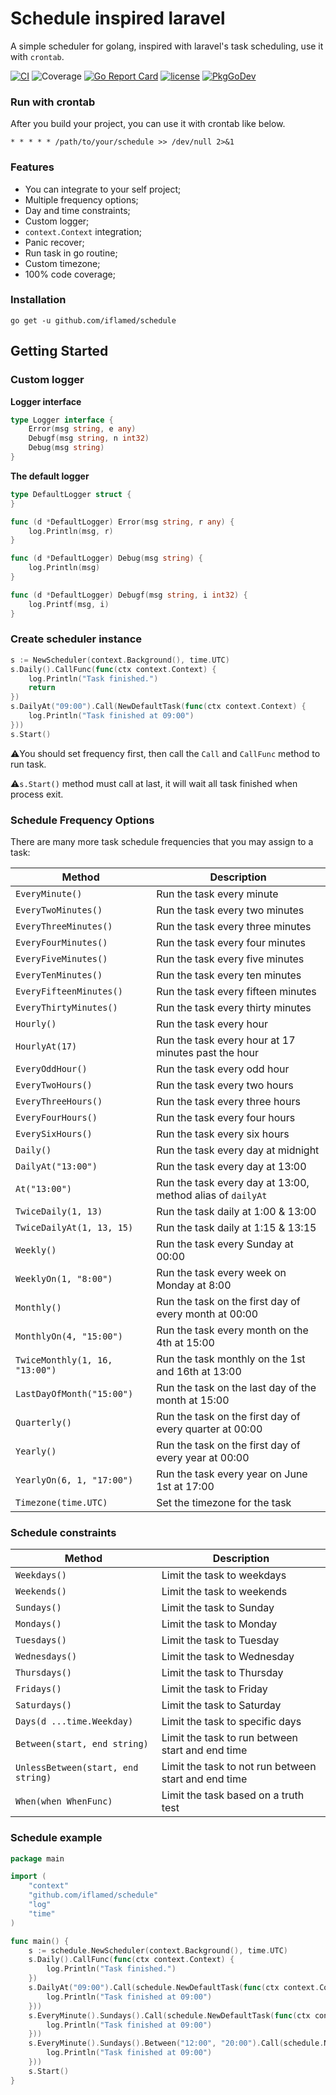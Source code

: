 # Schedule inspired laravel
A simple scheduler for golang, inspired with laravel's task scheduling, use it with `crontab`.

[![CI](https://github.com/iflamed/schedule/actions/workflows/ci.yml/badge.svg)](https://github.com/iflamed/schedule/actions/workflows/ci.yml) 
![Coverage](https://img.shields.io/badge/Coverage-100.0%25-brightgreen)
[![Go Report Card](https://goreportcard.com/badge/github.com/iflamed/schedule)](https://goreportcard.com/report/github.com/iflamed/schedule) 
[![license](http://img.shields.io/badge/license-MIT-red.svg?style=flat)](https://raw.githubusercontent.com/iflamed/schedule/master/LICENSE) 
[![PkgGoDev](https://pkg.go.dev/badge/github.com/iflamed/schedule)](https://pkg.go.dev/github.com/iflamed/schedule)

### Run with crontab 
After you build your project, you can use it with crontab like below.
```shell
* * * * * /path/to/your/schedule >> /dev/null 2>&1
```

### Features
- You can integrate to your self project;
- Multiple frequency options;
- Day and time constraints;
- Custom logger;
- `context.Context` integration;
- Panic recover;
- Run task in go routine;
- Custom timezone;
- 100% code coverage;

### Installation
```shell
go get -u github.com/iflamed/schedule
```

## Getting Started
### Custom logger
**Logger interface**
```go
type Logger interface {
	Error(msg string, e any)
	Debugf(msg string, n int32)
	Debug(msg string)
}
```
**The default logger**
```go
type DefaultLogger struct {
}

func (d *DefaultLogger) Error(msg string, r any) {
	log.Println(msg, r)
}

func (d *DefaultLogger) Debug(msg string) {
	log.Println(msg)
}

func (d *DefaultLogger) Debugf(msg string, i int32) {
	log.Printf(msg, i)
}
```

### Create scheduler instance
```go
s := NewScheduler(context.Background(), time.UTC)
s.Daily().CallFunc(func(ctx context.Context) {
    log.Println("Task finished.")
    return
})
s.DailyAt("09:00").Call(NewDefaultTask(func(ctx context.Context) {
    log.Println("Task finished at 09:00")
}))
s.Start()
```
⚠️You should set frequency first, then call the `Call` and `CallFunc` method to run task.

⚠️`s.Start()` method must call at last, it will wait all task finished when process exit.

### Schedule Frequency Options
There are many more task schedule frequencies that you may assign to a task:

Method  | Description
------------- | -------------
`EveryMinute()`  |  Run the task every minute
`EveryTwoMinutes()`  |  Run the task every two minutes
`EveryThreeMinutes()`  |  Run the task every three minutes
`EveryFourMinutes()`  |  Run the task every four minutes
`EveryFiveMinutes()`  |  Run the task every five minutes
`EveryTenMinutes()`  |  Run the task every ten minutes
`EveryFifteenMinutes()`  |  Run the task every fifteen minutes
`EveryThirtyMinutes()`  |  Run the task every thirty minutes
`Hourly()`  |  Run the task every hour
`HourlyAt(17)`  |  Run the task every hour at 17 minutes past the hour
`EveryOddHour()`  |  Run the task every odd hour
`EveryTwoHours()`  |  Run the task every two hours
`EveryThreeHours()`  |  Run the task every three hours
`EveryFourHours()`  |  Run the task every four hours
`EverySixHours()`  |  Run the task every six hours
`Daily()`  |  Run the task every day at midnight
`DailyAt("13:00")`  |  Run the task every day at 13:00
`At("13:00")`  |  Run the task every day at 13:00, method alias of `dailyAt`
`TwiceDaily(1, 13)`  |  Run the task daily at 1:00 & 13:00
`TwiceDailyAt(1, 13, 15)`  |  Run the task daily at 1:15 & 13:15
`Weekly()`  |  Run the task every Sunday at 00:00
`WeeklyOn(1, "8:00")`  |  Run the task every week on Monday at 8:00
`Monthly()`  |  Run the task on the first day of every month at 00:00
`MonthlyOn(4, "15:00")`  |  Run the task every month on the 4th at 15:00
`TwiceMonthly(1, 16, "13:00")`  |  Run the task monthly on the 1st and 16th at 13:00
`LastDayOfMonth("15:00")` | Run the task on the last day of the month at 15:00
`Quarterly()` |  Run the task on the first day of every quarter at 00:00
`Yearly()`  |  Run the task on the first day of every year at 00:00
`YearlyOn(6, 1, "17:00")`  |  Run the task every year on June 1st at 17:00
`Timezone(time.UTC)` | Set the timezone for the task

### Schedule constraints
Method  | Description
------------- | -------------
`Weekdays()`  |  Limit the task to weekdays
`Weekends()`  |  Limit the task to weekends
`Sundays()`  |  Limit the task to Sunday
`Mondays()`  |  Limit the task to Monday
`Tuesdays()`  |  Limit the task to Tuesday
`Wednesdays()`  |  Limit the task to Wednesday
`Thursdays()`  |  Limit the task to Thursday
`Fridays()`  |  Limit the task to Friday
`Saturdays()`  |  Limit the task to Saturday
`Days(d ...time.Weekday)`  |  Limit the task to specific days
`Between(start, end string)`  |  Limit the task to run between start and end time
`UnlessBetween(start, end string)`  |  Limit the task to not run between start and end time
`When(when WhenFunc)`  |  Limit the task based on a truth test

### Schedule example
```go
package main

import (
	"context"
	"github.com/iflamed/schedule"
	"log"
	"time"
)

func main() {
	s := schedule.NewScheduler(context.Background(), time.UTC)
	s.Daily().CallFunc(func(ctx context.Context) {
		log.Println("Task finished.")
	})
	s.DailyAt("09:00").Call(schedule.NewDefaultTask(func(ctx context.Context) {
		log.Println("Task finished at 09:00")
	}))
	s.EveryMinute().Sundays().Call(schedule.NewDefaultTask(func(ctx context.Context) {
		log.Println("Task finished at 09:00")
	}))
	s.EveryMinute().Sundays().Between("12:00", "20:00").Call(schedule.NewDefaultTask(func(ctx context.Context) {
		log.Println("Task finished at 09:00")
	}))
	s.Start()
}

```
